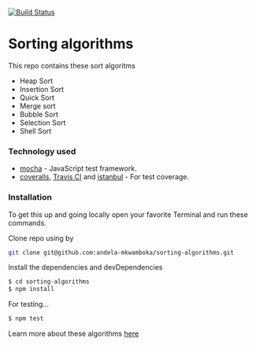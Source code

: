 [![Build Status](https://travis-ci.org/andela-mkwamboka/sorting-algorithms.svg?branch=develop)](https://travis-ci.org/andela-mkwamboka/sorting-algorithms)

# Sorting algorithms

This repo contains these sort algoritms

  - Heap Sort
  - Insertion Sort
  - Quick Sort
  - Merge sort
  - Bubble Sort
  - Selection Sort
  - Shell Sort


### Technology used

* [mocha](https://mochajs.org/) - JavaScript test framework.
* [coveralls](https://coveralls.io/), [Travis CI](https://travis-ci.org/andela-mkwamboka/sorting-algorithms) and [istanbul](https://istanbul.js.org/) - For test coverage.

### Installation

To get this up and going locally open your favorite Terminal and run these commands.

Clone repo using by 
```sh
git clone git@github.com:andela-mkwamboka/sorting-algorithms.git
```

Install the dependencies and devDependencies
```sh
$ cd sorting-algorithms
$ npm install
```

For testing...
```sh
$ npm test
```

Learn more about these algorithms [here](https://medium.com/p/34f2e802fcf2/edit)